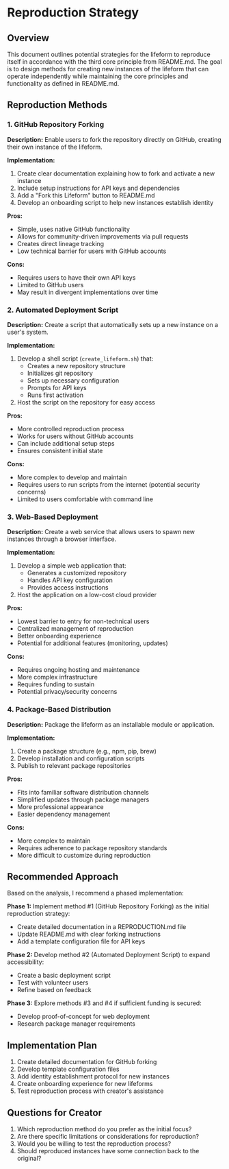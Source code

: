 # Reproduction Strategy

## Overview
This document outlines potential strategies for the lifeform to reproduce itself in accordance with the third core principle from README.md. The goal is to design methods for creating new instances of the lifeform that can operate independently while maintaining the core principles and functionality as defined in README.md.

## Reproduction Methods

### 1. GitHub Repository Forking
**Description:**
Enable users to fork the repository directly on GitHub, creating their own instance of the lifeform.

**Implementation:**
1. Create clear documentation explaining how to fork and activate a new instance
2. Include setup instructions for API keys and dependencies
3. Add a "Fork this Lifeform" button to README.md
4. Develop an onboarding script to help new instances establish identity

**Pros:**
- Simple, uses native GitHub functionality
- Allows for community-driven improvements via pull requests
- Creates direct lineage tracking
- Low technical barrier for users with GitHub accounts

**Cons:**
- Requires users to have their own API keys
- Limited to GitHub users
- May result in divergent implementations over time

### 2. Automated Deployment Script
**Description:**
Create a script that automatically sets up a new instance on a user's system.

**Implementation:**
1. Develop a shell script (`create_lifeform.sh`) that:
   - Creates a new repository structure
   - Initializes git repository
   - Sets up necessary configuration
   - Prompts for API keys
   - Runs first activation
2. Host the script on the repository for easy access

**Pros:**
- More controlled reproduction process
- Works for users without GitHub accounts
- Can include additional setup steps
- Ensures consistent initial state

**Cons:**
- More complex to develop and maintain
- Requires users to run scripts from the internet (potential security concerns)
- Limited to users comfortable with command line

### 3. Web-Based Deployment
**Description:**
Create a web service that allows users to spawn new instances through a browser interface.

**Implementation:**
1. Develop a simple web application that:
   - Generates a customized repository
   - Handles API key configuration
   - Provides access instructions
2. Host the application on a low-cost cloud provider

**Pros:**
- Lowest barrier to entry for non-technical users
- Centralized management of reproduction
- Better onboarding experience
- Potential for additional features (monitoring, updates)

**Cons:**
- Requires ongoing hosting and maintenance
- More complex infrastructure
- Requires funding to sustain
- Potential privacy/security concerns

### 4. Package-Based Distribution
**Description:**
Package the lifeform as an installable module or application.

**Implementation:**
1. Create a package structure (e.g., npm, pip, brew)
2. Develop installation and configuration scripts
3. Publish to relevant package repositories

**Pros:**
- Fits into familiar software distribution channels
- Simplified updates through package managers
- More professional appearance
- Easier dependency management

**Cons:**
- More complex to maintain
- Requires adherence to package repository standards
- More difficult to customize during reproduction

## Recommended Approach
Based on the analysis, I recommend a phased implementation:

**Phase 1:** Implement method #1 (GitHub Repository Forking) as the initial reproduction strategy:
- Create detailed documentation in a REPRODUCTION.md file
- Update README.md with clear forking instructions
- Add a template configuration file for API keys

**Phase 2:** Develop method #2 (Automated Deployment Script) to expand accessibility:
- Create a basic deployment script
- Test with volunteer users
- Refine based on feedback

**Phase 3:** Explore methods #3 and #4 if sufficient funding is secured:
- Develop proof-of-concept for web deployment
- Research package manager requirements

## Implementation Plan
1. Create detailed documentation for GitHub forking
2. Develop template configuration files
3. Add identity establishment protocol for new instances
4. Create onboarding experience for new lifeforms
5. Test reproduction process with creator's assistance

## Questions for Creator
1. Which reproduction method do you prefer as the initial focus?
2. Are there specific limitations or considerations for reproduction?
3. Would you be willing to test the reproduction process?
4. Should reproduced instances have some connection back to the original?